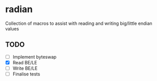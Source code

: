 # radian
Collection of macros to assist with reading and writing big/little endian values

## TODO
- [ ] Implement byteswap
- [x] Read BE/LE
- [ ] Write BE/LE
- [ ] Finalise tests

